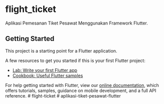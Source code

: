 # flight_ticket

Aplikasi Pemesanan Tiket Pesawat Menggunakan Framework Flutter.

## Getting Started

This project is a starting point for a Flutter application.

A few resources to get you started if this is your first Flutter project:

- [Lab: Write your first Flutter app](https://flutter.dev/docs/get-started/codelab)
- [Cookbook: Useful Flutter samples](https://flutter.dev/docs/cookbook)

For help getting started with Flutter, view our
[online documentation](https://flutter.dev/docs), which offers tutorials,
samples, guidance on mobile development, and a full API reference.
#   f l i g h t - t i c k e t  
 #   a p l i k a s i - t i k e t - p e s a w a t - f l u t t e r  
 